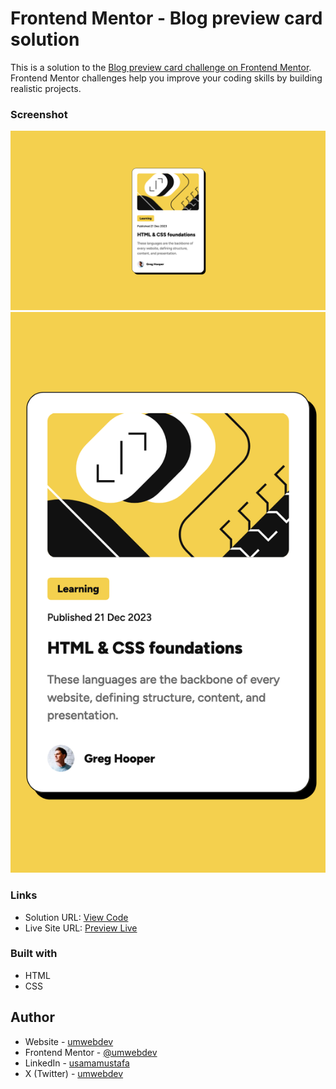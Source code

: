 # Frontend Mentor - Blog preview card solution

This is a solution to the [Blog preview card challenge on Frontend Mentor](https://www.frontendmentor.io/challenges/blog-preview-card-ckPaj01IcS). Frontend Mentor challenges help you improve your coding skills by building realistic projects.

### Screenshot

![Screenshot Desktop](./blog-preview-card-desktop.png)
![Screenshot Mobile](./blog-preview-card-mobile.png)

### Links

- Solution URL: [View Code](https://github.com/umwebdev/blog-preview-card)
- Live Site URL: [Preview Live](https://femblog-preview-card.vercel.app/)

### Built with

- HTML
- CSS

## Author

- Website - [umwebdev](https://www.umweb.dev)
- Frontend Mentor - [@umwebdev](https://www.frontendmentor.io/profile/umwebdev)
- LinkedIn - [usamamustafa](https://www.linkedin.com/in/usama-m-01b869130/)
- X (Twitter) - [umwebdev](https://x.com/umwebdev)
